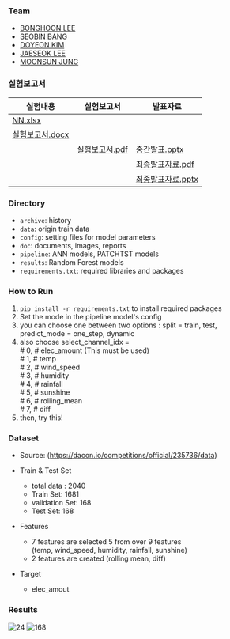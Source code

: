 ### Team
- [BONGHOON LEE](https://github.com/Bong-HoonLee)
- [SEOBIN BANG](https://github.com/vin10ah)
- [DOYEON KIM](https://github.com/electronicguy97)
- [JAESEOK LEE](https://github.com/appleman153)
- [MOONSUN JUNG](https://github.com/JUNGMOONSUN/)

### 실험보고서
|실험내용|실험보고서|발표자료|
|------|---|---|
|[NN.xlsx](https://github.com/Bong-HoonLee/EST_wassup01_TEAM4/files/13936974/NN.xlsx)
|[실험보고서.docx](https://github.com/Bong-HoonLee/EST_wassup01_TEAM4/files/13936854/default.docx)||
||[실험보고서.pdf](https://github.com/Bong-HoonLee/EST_wassup01_TEAM4/files/13936866/default.pdf)|[중간발표.pptx](https://github.com/Bong-HoonLee/EST_wassup01_TEAM4/files/13936853/default.pptx)|
|||[최종발표자료.pdf](https://github.com/Bong-HoonLee/EST_wassup01_TEAM4/files/13936841/default.pdf)|
|||[최종발표자료.pptx](https://github.com/Bong-HoonLee/EST_wassup01_TEAM4/files/13936842/default.pptx)|

### Directory
- `archive`: history
- `data`: origin train data
- `config`: setting files for model parameters
- `doc`: documents, images, reports
- `pipeline`: ANN models, PATCHTST models
- `results`: Random Forest models
- `requirements.txt`: required libraries and packages

### How to Run
1) `pip install -r requirements.txt` to install required packages
2) Set the mode in the pipeline model's config
3) you can choose one between two options : split = train, test, predict_mode = one_step, dynamic
4) also choose select_channel_idx = <br> # 0, # elec_amount (This must be used) <br>
                                      # 1, # temp<br>
                                      # 2, # wind_speed<br>
                                      # 3, # humidity<br>
                                      # 4, # rainfall<br>
                                      # 5, # sunshine<br>
                                      # 6, # rolling_mean<br>
                                      # 7, # diff<br>
5) then, try this!

### Dataset
- Source: (https://dacon.io/competitions/official/235736/data)
- Train & Test Set
	- total data : 2040
	- Train Set: 1681
 	- validation Set: 168
	- Test Set: 168
- Features
	- 7 features are selected 5 from over 9 features <br>
	(temp, wind_speed, humidity, rainfall, sunshine) <br>
	+ 2 features are created (rolling mean, diff)
  
- Target
	- elec_amout


### Results

![24](https://github.com/Bong-HoonLee/EST_wassup01_TEAM4/assets/144428051/08196a6f-6dfa-475a-84b6-dda0b6b34b57)
![168](https://github.com/Bong-HoonLee/EST_wassup01_TEAM4/assets/144428051/302fa27a-c9ca-4c4f-8c23-0e7ce41de6a0)


